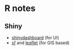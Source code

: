 # R notes 


## Shiny 
- [shinydashboard](https://rstudio.github.io/shinydashboard/) (for UI)
- [sf](https://github.com/r-spatial/sf)  and [leaflet](https://github.com/rstudio/leaflet) (for GIS based)
